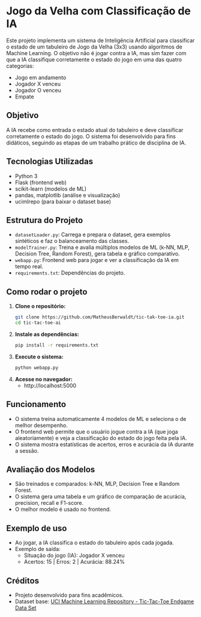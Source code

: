 # Jogo da Velha com Classificação de IA

Este projeto implementa um sistema de Inteligência Artificial para classificar o estado de um tabuleiro de Jogo da Velha (3x3) usando algoritmos de Machine Learning. O objetivo não é jogar contra a IA, mas sim fazer com que a IA classifique corretamente o estado do jogo em uma das quatro categorias:

- Jogo em andamento
- Jogador X venceu
- Jogador O venceu
- Empate

## Objetivo

A IA recebe como entrada o estado atual do tabuleiro e deve classificar corretamente o estado do jogo. O sistema foi desenvolvido para fins didáticos, seguindo as etapas de um trabalho prático de disciplina de IA.

## Tecnologias Utilizadas

- Python 3
- Flask (frontend web)
- scikit-learn (modelos de ML)
- pandas, matplotlib (análise e visualização)
- ucimlrepo (para baixar o dataset base)

## Estrutura do Projeto

- `datasetLoader.py`: Carrega e prepara o dataset, gera exemplos sintéticos e faz o balanceamento das classes.
- `modelTrainer.py`: Treina e avalia múltiplos modelos de ML (k-NN, MLP, Decision Tree, Random Forest), gera tabela e gráfico comparativo.
- `webapp.py`: Frontend web para jogar e ver a classificação da IA em tempo real.
- `requirements.txt`: Dependências do projeto.

## Como rodar o projeto

1. **Clone o repositório:**
   ```bash
   git clone https://github.com/MatheusBerwaldt/tic-tak-toe-ia.git
   cd tic-tac-toe-ai
   ```
2. **Instale as dependências:**
   ```bash
   pip install -r requirements.txt
   ```
3. **Execute o sistema:**
   ```bash
   python webapp.py
   ```
4. **Acesse no navegador:**
   - http://localhost:5000

## Funcionamento

- O sistema treina automaticamente 4 modelos de ML e seleciona o de melhor desempenho.
- O frontend web permite que o usuário jogue contra a IA (que joga aleatoriamente) e veja a classificação do estado do jogo feita pela IA.
- O sistema mostra estatísticas de acertos, erros e acurácia da IA durante a sessão.

## Avaliação dos Modelos

- São treinados e comparados: k-NN, MLP, Decision Tree e Random Forest.
- O sistema gera uma tabela e um gráfico de comparação de acurácia, precision, recall e F1-score.
- O melhor modelo é usado no frontend.

## Exemplo de uso

- Ao jogar, a IA classifica o estado do tabuleiro após cada jogada.
- Exemplo de saída:
  - Situação do jogo (IA): Jogador X venceu
  - Acertos: 15 | Erros: 2 | Acurácia: 88.24%

## Créditos

- Projeto desenvolvido para fins acadêmicos.
- Dataset base: [UCI Machine Learning Repository - Tic-Tac-Toe Endgame Data Set](https://archive.ics.uci.edu/dataset/101/tic+tac+toe+endgame)
